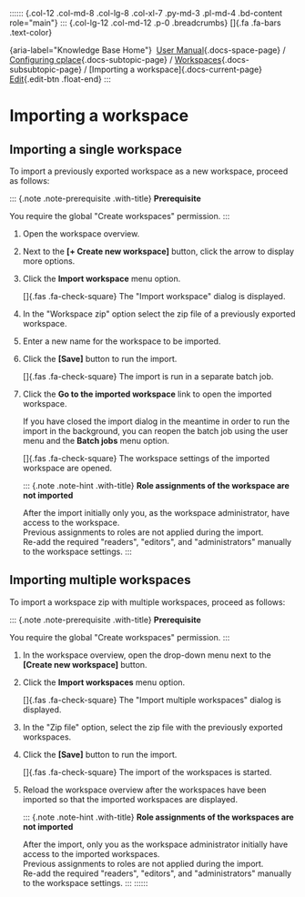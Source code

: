 :::::: {.col-12 .col-md-8 .col-lg-8 .col-xl-7 .py-md-3 .pl-md-4 .bd-content role="main"}
::: {.col-lg-12 .col-md-12 .p-0 .breadcrumbs}
[]{.fa .fa-bars .text-color}

[](https://docs.cplace.io/){aria-label="Knowledge Base Home"}  [User
Manual](/user-manual-en/){.docs-space-page} / [Configuring
cplace](/user-manual-en/cplace-konfigurieren/){.docs-subtopic-page} /
[Workspaces](/user-manual-en/cplace-konfigurieren/arbeitsbereiche/){.docs-subsubtopic-page}
/ [Importing a workspace]{.docs-current-page} [
Edit](https://github.com/collaborationfactory/cplace-doc-user-enu/blob/release/25.2/cplace-konfigurieren/arbeitsbereiche/arbeitsbereich-importieren.md){.edit-btn
.float-end}
:::

# Importing a workspace

## Importing a single workspace

To import a previously exported workspace as a new workspace, proceed as
follows:

::: {.note .note-prerequisite .with-title}
**Prerequisite**

You require the global "Create workspaces" permission.
:::

1.  Open the workspace overview.

2.  Next to the **\[+ Create new workspace\]** button, click the arrow
    to display more options.

3.  Click the **Import workspace** menu option.

    []{.fas .fa-check-square} The "Import workspace" dialog is
    displayed.

4.  In the "Workspace zip" option select the zip file of a previously
    exported workspace.

5.  Enter a new name for the workspace to be imported.

6.  Click the **\[Save\]** button to run the import.

    []{.fas .fa-check-square} The import is run in a separate batch job.

7.  Click the **Go to the imported workspace** link to open the imported
    workspace.

    If you have closed the import dialog in the meantime in order to run
    the import in the background, you can reopen the batch job using the
    user menu and the **Batch jobs** menu option.

    []{.fas .fa-check-square} The workspace settings of the imported
    workspace are opened.

    ::: {.note .note-hint .with-title}
    **Role assignments of the workspace are not imported**

    After the import initially only you, as the workspace administrator,
    have access to the workspace.\
    Previous assignments to roles are not applied during the import.\
    Re-add the required "readers", "editors", and "administrators"
    manually to the workspace settings.
    :::

## Importing multiple workspaces

To import a workspace zip with multiple workspaces, proceed as follows:

::: {.note .note-prerequisite .with-title}
**Prerequisite**

You require the global "Create workspaces" permission.
:::

1.  In the workspace overview, open the drop-down menu next to the
    **\[Create new workspace\]** button.

2.  Click the **Import workspaces** menu option.

    []{.fas .fa-check-square} The "Import multiple workspaces" dialog is
    displayed.

3.  In the "Zip file" option, select the zip file with the previously
    exported workspaces.

4.  Click the **\[Save\]** button to run the import.

    []{.fas .fa-check-square} The import of the workspaces is started.

5.  Reload the workspace overview after the workspaces have been
    imported so that the imported workspaces are displayed.

    ::: {.note .note-hint .with-title}
    **Role assignments of the workspaces are not imported**

    After the import, only you as the workspace administrator initially
    have access to the imported workspaces.\
    Previous assignments to roles are not applied during the import.\
    Re-add the required "readers", "editors", and "administrators"
    manually to the workspace settings.
    :::
::::::
